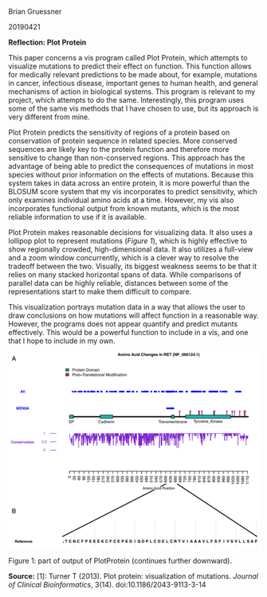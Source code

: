 Brian Gruessner

20190421

**Reflection: Plot Protein**

This paper concerns a vis program called Plot Protein, which attempts to visualize mutations to predict their effect on function. This function allows for medically relevant predictions to be made about, for example, mutations in cancer, infectious disease, important genes to human health, and general mechanisms of action in biological systems. This program is relevant to my project, which attempts to do the same. Interestingly, this program uses some of the same vis methods that I have chosen to use, but its approach is very different from mine.

Plot Protein predicts the sensitivity of regions of a protein based on conservation of protein sequence in related species.  More conserved sequences are likely key to the protein function and therefore more sensitive to change than non-conserved regions.  This approach has the advantage of being able to predict the consequences of mutations in most species without prior information on the effects of mutations.  Because this system takes in data across an entire protein, it is more powerful than the BLOSUM score system that my vis incorporates to predict sensitivity, which only examines individual amino acids at a time. However, my vis also incorporates functional output from known mutants, which is the most reliable information to use if it is available. 

Plot Protein makes reasonable decisions for visualizing data.  It also uses a lollipop plot to represent mutations (*Figure 1*), which is highly effective to show regionally crowded, high-dimensional data. It also utilizes a full-view and a zoom window concurrently, which is a clever way to resolve the tradeoff between the two. Visually, its biggest weakness seems to be that it relies on many stacked horizontal spans of data.  While comparisons of parallel data can be highly reliable, distances between some of the representations start to make them difficult to compare.

This visualization portrays mutation data in a way that allows the user to draw conclusions on how mutations will affect function in a reasonable way.  However, the programs does not appear quantify and predict mutants effectively.  This would be a powerful function to include in a vis, and one that I hope to include in my own.
 

![alt text](https://github.com/bmgruessner/Reflection-20190421/blob/master/R20190421F1.png "Figure 1")

Figure 1: part of output of PlotProtein (continues further downward).


**Source:**
[1]: Turner T (2013). Plot protein: visualization of mutations. *Journal of Clinical Bioinformatics*, 3(14). doi:10.1186/2043-9113-3-14

